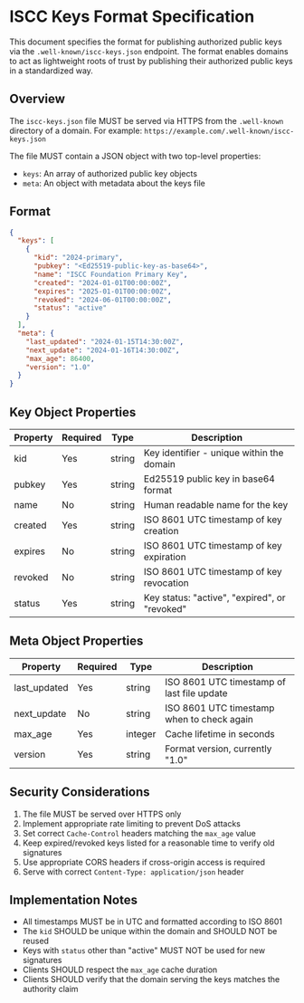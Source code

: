 # ISCC Keys Format Specification

This document specifies the format for publishing authorized public keys via the `.well-known/iscc-keys.json`
endpoint. The format enables domains to act as lightweight roots of trust by publishing their authorized public
keys in a standardized way.

## Overview

The `iscc-keys.json` file MUST be served via HTTPS from the `.well-known` directory of a domain. For example:
`https://example.com/.well-known/iscc-keys.json`

The file MUST contain a JSON object with two top-level properties:
- `keys`: An array of authorized public key objects
- `meta`: An object with metadata about the keys file

## Format

```json
{
  "keys": [
    {
      "kid": "2024-primary",
      "pubkey": "<Ed25519-public-key-as-base64>",
      "name": "ISCC Foundation Primary Key",
      "created": "2024-01-01T00:00:00Z",
      "expires": "2025-01-01T00:00:00Z",
      "revoked": "2024-06-01T00:00:00Z",
      "status": "active"
    }
  ],
  "meta": {
    "last_updated": "2024-01-15T14:30:00Z",
    "next_update": "2024-01-16T14:30:00Z",
    "max_age": 86400,
    "version": "1.0"
  }
}
```

## Key Object Properties

| Property  | Required | Type     | Description |
|-----------|----------|----------|-------------|
| kid       | Yes      | string   | Key identifier - unique within the domain |
| pubkey    | Yes      | string   | Ed25519 public key in base64 format |
| name      | No       | string   | Human readable name for the key |
| created   | Yes      | string   | ISO 8601 UTC timestamp of key creation |
| expires   | No       | string   | ISO 8601 UTC timestamp of key expiration |
| revoked   | No       | string   | ISO 8601 UTC timestamp of key revocation |
| status    | Yes      | string   | Key status: "active", "expired", or "revoked" |

## Meta Object Properties

| Property      | Required | Type     | Description |
|---------------|----------|----------|-------------|
| last_updated  | Yes      | string   | ISO 8601 UTC timestamp of last file update |
| next_update   | No       | string   | ISO 8601 UTC timestamp when to check again |
| max_age       | Yes      | integer  | Cache lifetime in seconds |
| version       | Yes      | string   | Format version, currently "1.0" |

## Security Considerations

1. The file MUST be served over HTTPS only
2. Implement appropriate rate limiting to prevent DoS attacks
3. Set correct `Cache-Control` headers matching the `max_age` value
4. Keep expired/revoked keys listed for a reasonable time to verify old signatures
5. Use appropriate CORS headers if cross-origin access is required
6. Serve with correct `Content-Type: application/json` header

## Implementation Notes

- All timestamps MUST be in UTC and formatted according to ISO 8601
- The `kid` SHOULD be unique within the domain and SHOULD NOT be reused
- Keys with `status` other than "active" MUST NOT be used for new signatures
- Clients SHOULD respect the `max_age` cache duration
- Clients SHOULD verify that the domain serving the keys matches the authority claim
